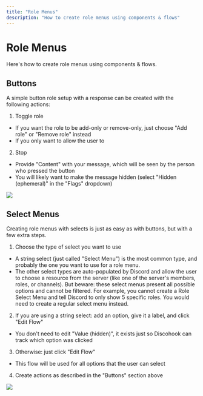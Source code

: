 ```yaml
---
title: "Role Menus"
description: "How to create role menus using components & flows"
---
```


# Role Menus

Here's how to create role menus using components & flows.

## Buttons

A simple button role setup with a response can be created with the following actions:

1. Toggle role
 - If you want the role to be add-only or remove-only, just choose "Add role" or "Remove role" instead
 - If you only want to allow the user to 
2. Stop
 - Provide "Content" with your message, which will be seen by the person who pressed the button
 - You will likely want to make the message hidden (select "Hidden (ephemeral)" in the "Flags" dropdown)

![](discohook://help/role_menu_button.png)

## Select Menus

Creating role menus with selects is just as easy as with buttons, but with a few extra steps.

1. Choose the type of select you want to use
 - A string select (just called "Select Menu") is the most common type, and probably the one you want to use for a role menu.
 - The other select types are auto-populated by Discord and allow the user to choose a resource from the server (like one of the server's members, roles, or channels). But beware: these select menus present all possible options and cannot be filtered. For example, you cannot create a Role Select Menu and tell Discord to only show 5 specific roles. You would need to create a regular select menu instead.
2. If you are using a string select: add an option, give it a label, and click "Edit Flow"
 - You don't need to edit "Value (hidden)", it exists just so Discohook can track which option was clicked
3. Otherwise: just click "Edit Flow"
 - This flow will be used for all options that the user can select
4. Create actions as described in the "Buttons" section above

![](discohook://help/select_options.png)
